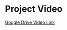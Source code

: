 # Project Video

[Google Drive Video Link](https://drive.google.com/file/d/1FDJvoWkBNQGWjxUIUsAwluVnCMlByGx3/view?usp=drive_link)
